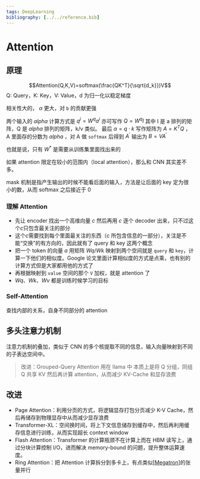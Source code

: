 ```yaml
---
tags: DeepLearning
bibliography: [../../reference.bib]
---
```


# Attention

## 原理

$$Attention(Q,K,V)=softmax(\frac{QK^T}{\sqrt{d_k}})V$$
Q: Query，K: Key，V: Value，d 为归一化以稳定梯度

相关性大的， $\alpha$ 更大，对 `b` 的贡献更强

两个输入的 $alpha$ 计算方式是 $q^i=W^qa^i$ 亦可写作 $Q=W^qI$ 其中 I 是 a 排列的矩阵，Q 是 $alpha$ 排列的矩阵，k/v 类似。 最后 $\alpha=q \cdot k$ 写作矩阵为 $A=K^TQ$ ，A 里面存的分数为 $alpha$ ，对 A 做 `softmax` 后得到 $A^\prime$ 输出为 $B=VA^\prime$

也就是说，只有 $W^*$ 是需要从训练集里面找出来的

如果 attention 限定在较小的范围内（local attention），那么和 CNN 其实差不多。

mask 机制是指产生输出的时候不能看后面的输入，方法是让后面的 key 定为很小的数，从而 softmax 之后接近于 0

### 理解 Attention

- 先让 encoder 找出一个高维向量 $c$ 然后再用 $c$ 逐个 decoder 出来，只不过这个$c$只包含最关注的部分
- 这个$c$需要找到每个里面最关注的东西（c 所包含信息的一部分），关注是不能“交换”的有方向的，因此就有了 query 和 key 这两个概念
- 把一个 token 的向量 $a$ 用矩阵 $Wq$/$Wk$ 映射到两个空间就是 `query` 和 `key`，计算一下他们的相似度。Google 论文里面计算相似度的方式是点乘，也有别的计算方式但是大家都用他的方式了
- 再根据映射到 `value` 空间的那个 `V` 加权，就是 attention 了
- $Wq$、$Wk$、$Wv$ 都是训练时候学习的目标

### Self-Attention

查找内部的关系，自身不同部分的 attention

## 多头注意力机制

注意力机制的叠加，类似于 CNN 的多个核提取不同的信息，输入向量映射到不同的子表达空间中。

> 改进：Grouped-Query Attention
> 用在 llama 中
> 本质上是将 Q 分组，同组 Q 共享 KV 然后再计算 attention，从而减少 KV-Cache 和显存浪费

## 改进

- Page Attention：利用分页的方式，将逻辑显存打包分页减少 K-V Cache，然后再储存到物理显存中从而减少显存浪费
- Transformer-XL：空间换时间，将上下文信息储存到缓存中，然后再利用缓存信息进行训练，从而实现超长 context window
- Flash Attention：Transformer 的计算瓶颈不在计算上而在 HBM 读写上，通过分块计算控制 I/O，进而解决 memory-bound 的问题，提升整体运算速度。
- Ring Attention：把 Attention 计算拆分到多卡上，有点类似[[Megatron]]的张量并行

[//begin]: # "Autogenerated link references for markdown compatibility"
[Megatron]: ../../inference/Megatron.md "Megatron"
[//end]: # "Autogenerated link references"
